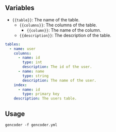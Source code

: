 
## Variables

- `{{table}}`: The name of the table.
  - `{{columns}}`: The columns of the table.
    - `{{column}}`: The name of the column.
  - `{{description}}`: The description of the table.


```yaml
tables:
  - name: user
    columns:
      - name: id
        type: int
        description: The id of the user.
      - name: name
        type: string
        description: The name of the user.
    index:
      - name: id
        type: primary key
    description: The users table.
```

## Usage

```shell
gencoder -f gencoder.yml
```